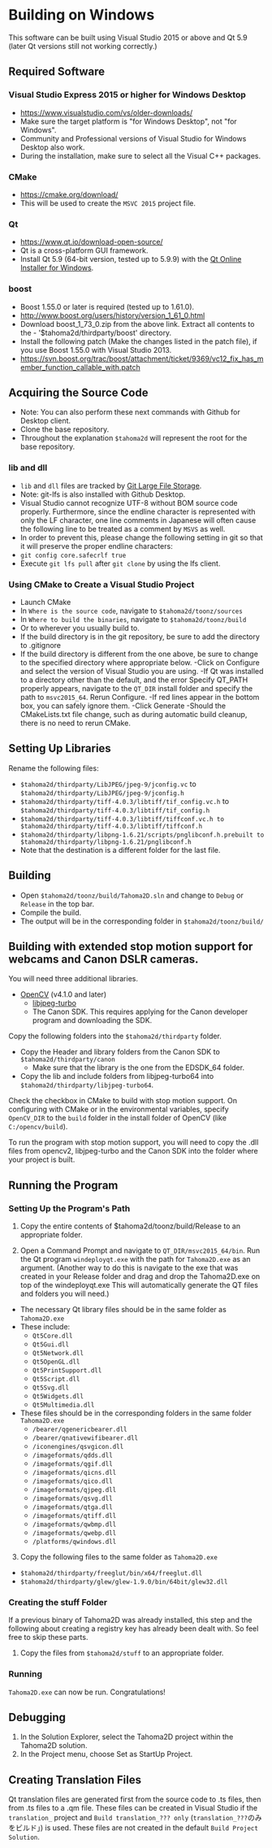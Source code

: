 
# Building on Windows

This software can be built using Visual Studio 2015 or above and Qt 5.9 (later Qt versions still not working correctly.)

## Required Software

### Visual Studio Express 2015 or higher for Windows Desktop
- https://www.visualstudio.com/vs/older-downloads/
- Make sure the target platform is "for Windows Desktop", not "for Windows".
- Community and Professional versions of Visual Studio for Windows Desktop also work.
- During the installation, make sure to select all the Visual C++ packages.

### CMake
- https://cmake.org/download/
- This will be used to create the `MSVC 2015` project file.

### Qt
- https://www.qt.io/download-open-source/
- Qt is a cross-platform GUI framework.
- Install Qt 5.9 (64-bit version, tested up to 5.9.9) with the [Qt Online Installer for Windows](http://download.qt.io/official_releases/online_installers/qt-unified-windows-x86-online.exe).

### boost
- Boost 1.55.0 or later is required (tested up to 1.61.0).
- http://www.boost.org/users/history/version_1_61_0.html
- Download boost_1_73_0.zip from the above link. Extract all contents to the - '$tahoma2d/thirdparty/boost' directory.
- Install the following patch (Make the changes listed in the patch file), if you use Boost 1.55.0 with Visual Studio 2013.
- https://svn.boost.org/trac/boost/attachment/ticket/9369/vc12_fix_has_member_function_callable_with.patch

## Acquiring the Source Code
- Note: You can also perform these next commands with Github for Desktop client.
- Clone the base repository.
- Throughout the explanation `$tahoma2d` will represent the root for the base repository.

### lib and dll

- `lib` and `dll` files are tracked by [Git Large File Storage](https://git-lfs.github.com/).
- Note: git-lfs is also installed with Github Desktop.
- Visual Studio cannot recognize UTF-8 without BOM source code properly. Furthermore, since the endline character is represented with only the LF character, one line comments in Japanese will often cause the following line to be treated as a comment by `MSVS` as well.
- In order to prevent this, please change the following setting in git so that it will preserve the proper endline characters:
- `git config core.safecrlf true`
- Execute `git lfs pull` after `git clone` by using the lfs client.

### Using CMake to Create a Visual Studio Project
- Launch CMake
- In `Where is the source code`, navigate to `$tahoma2d/toonz/sources`
- In `Where to build the binaries`, navigate to `$tahoma2d/toonz/build`
- Or to wherever you usually build to.
- If the build directory is in the git repository, be sure to add the directory to .gitignore
- If the build directory is different from the one above, be sure to change to the specified directory where appropriate below.
-Click on Configure and select the version of Visual Studio you are using.
-If Qt was installed to a directory other than the default, and the error Specify QT_PATH properly appears, navigate to the `QT_DIR` install folder and specify the path to `msvc2015_64`. Rerun Configure.
-If red lines appear in the bottom box, you can safely ignore them.
-Click Generate
-Should the CMakeLists.txt file change, such as during automatic build cleanup, there is no need to rerun CMake.

## Setting Up Libraries
Rename the following files:
- `$tahoma2d/thirdparty/LibJPEG/jpeg-9/jconfig.vc` to `$tahoma2d/thirdparty/LibJPEG/jpeg-9/jconfig.h`
- `$tahoma2d/thirdparty/tiff-4.0.3/libtiff/tif_config.vc.h` to `$tahoma2d/thirdparty/tiff-4.0.3/libtiff/tif_config.h`
- `$tahoma2d/thirdparty/tiff-4.0.3/libtiff/tiffconf.vc.h to $tahoma2d/thirdparty/tiff-4.0.3/libtiff/tiffconf.h`
- `$tahoma2d/thirdparty/libpng-1.6.21/scripts/pnglibconf.h.prebuilt to $tahoma2d/thirdparty/libpng-1.6.21/pnglibconf.h`
- Note that the destination is a different folder for the last file.

## Building
- Open `$tahoma2d/toonz/build/Tahoma2D.sln` and change to `Debug` or `Release` in the top bar.
- Compile the build.
- The output will be in the corresponding folder in `$tahoma2d/toonz/build/`

## Building with extended stop motion support for webcams and Canon DSLR cameras.
 You will need three additional libraries.
- [OpenCV](https://opencv.org/) (v4.1.0 and later)
  - [libjpeg-turbo](https://www.libjpeg-turbo.org/)
  - The Canon SDK.  This requires applying for the Canon developer program and downloading the SDK.

Copy the following folders into the `$tahoma2d/thirdparty` folder.
  - Copy the Header and library folders from the Canon SDK to `$tahoma2d/thirdparty/canon`
    - Make sure that the library is the one from the EDSDK_64 folder.
  - Copy the lib and include folders from libjpeg-turbo64 into `$tahoma2d/thirdparty/libjpeg-turbo64`.

Check the checkbox in CMake to build with stop motion support.
On configuring with CMake or in the environmental variables, specify `OpenCV_DIR` to the `build` folder in the install folder of OpenCV (like `C:/opencv/build`).

To run the program with stop motion support, you will need to copy the .dll files from opencv2, libjpeg-turbo and the Canon SDK into the folder where your project is built.

## Running the Program
### Setting Up the Program's Path
1. Copy the entire contents of $tahoma2d/toonz/build/Release to an appropriate folder.

2. Open a Command Prompt and navigate to `QT_DIR/msvc2015_64/bin`. Run the Qt program `windeployqt.exe` with the path for `Tahoma2D.exe` as an argument. (Another way to do this is navigate to the exe that was created in your Release folder and drag and drop the Tahoma2D.exe on top of the windeployqt.exe This will automatically generate the QT files and folders you will need.)
 - The necessary Qt library files should be in the same folder as `Tahoma2D.exe`
  - These include:
    - `Qt5Core.dll`
    - `Qt5Gui.dll`
    - `Qt5Network.dll`
    - `Qt5OpenGL.dll`
    - `Qt5PrintSupport.dll`
    - `Qt5Script.dll`
    - `Qt5Svg.dll`
    - `Qt5Widgets.dll`
    - `Qt5Multimedia.dll`
  - These files should be in the corresponding folders in the same folder `Tahoma2D.exe`
    - `/bearer/qgenericbearer.dll`
    - `/bearer/qnativewifibearer.dll`
    - `/iconengines/qsvgicon.dll`
    - `/imageformats/qdds.dll`
    - `/imageformats/qgif.dll`
    - `/imageformats/qicns.dll`
    - `/imageformats/qico.dll`
    - `/imageformats/qjpeg.dll`
    - `/imageformats/qsvg.dll`
    - `/imageformats/qtga.dll`
    - `/imageformats/qtiff.dll`
    - `/imageformats/qwbmp.dll`
    - `/imageformats/qwebp.dll`
    - `/platforms/qwindows.dll`

3. Copy the following files to the same folder as `Tahoma2D.exe`
  - `$tahoma2d/thirdparty/freeglut/bin/x64/freeglut.dll`
  - `$tahoma2d/thirdparty/glew/glew-1.9.0/bin/64bit/glew32.dll`

### Creating the stuff Folder
If a previous binary of Tahoma2D was already installed, this step and the following about creating a registry key has already been dealt with.  So feel free to skip these parts.

1. Copy the files from `$tahoma2d/stuff` to an appropriate folder.

### Running
`Tahoma2D.exe` can now be run.  Congratulations!

## Debugging
1. In the Solution Explorer, select the Tahoma2D project within the Tahoma2D solution.
2. In the Project menu, choose Set as StartUp Project.

## Creating Translation Files
Qt translation files are generated first from the source code to .ts files, then from .ts files to a .qm file.  These files can be created in Visual Studio if the `translation_` project and `Build translation_??? only` (`translation_???`のみをビルド」) is used.  These files are not created in the default `Build Project Solution`.
